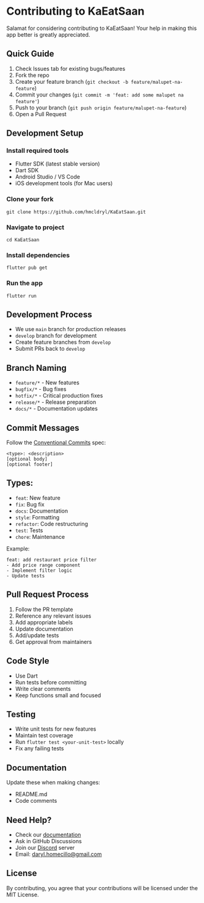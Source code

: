 # Contributing to KaEatSaan

Salamat for considering contributing to KaEatSaan! Your help in making this app better is greatly appreciated.

## Quick Guide

1. Check Issues tab for existing bugs/features
2. Fork the repo
3. Create your feature branch (`git checkout -b feature/malupet-na-feature`)
4. Commit your changes (`git commit -m 'feat: add some malupet na feature'`)
5. Push to your branch (`git push origin feature/malupet-na-feature`)
6. Open a Pull Request

## Development Setup

### Install required tools

- Flutter SDK (latest stable version)
- Dart SDK
- Android Studio / VS Code
- iOS development tools (for Mac users)

### Clone your fork
    git clone https://github.com/hmcldryl/KaEatSaan.git
### Navigate to project
    cd KaEatSaan
### Install dependencies
    flutter pub get
    
### Run the app
    flutter run

## Development Process

- We use `main` branch for production releases
- `develop` branch for development
- Create feature branches from `develop`
- Submit PRs back to `develop`

## Branch Naming

-  `feature/*` - New features
-  `bugfix/*` - Bug fixes
-  `hotfix/*` - Critical production fixes
-  `release/*` - Release preparation
-  `docs/*` - Documentation updates

## Commit Messages

Follow the [Conventional Commits](https://www.conventionalcommits.org/) spec:

    <type>: <description>
    [optional body]
    [optional footer]

## Types:

-  `feat`: New feature
-  `fix`: Bug fix
-  `docs`: Documentation
-  `style`: Formatting
-  `refactor`: Code restructuring
-  `test`: Tests
-  `chore`: Maintenance

Example:

    feat: add restaurant price filter
    - Add price range component
    - Implement filter logic
    - Update tests

## Pull Request Process

1. Follow the PR template
2. Reference any relevant issues
3. Add appropriate labels
4. Update documentation
5. Add/update tests
6. Get approval from maintainers

## Code Style

- Use Dart
- Run tests before committing
- Write clear comments
- Keep functions small and focused

## Testing

- Write unit tests for new features
- Maintain test coverage
- Run `flutter test <your-unit-test>` locally
- Fix any failing tests

## Documentation

Update these when making changes:
- README.md
- Code comments

## Need Help?

- Check our [documentation](#)
- Ask in GitHub Discussions
- Join our [Discord](#) server
- Email: daryl.homecillo@gmail.com

## License

By contributing, you agree that your contributions will be licensed under the MIT License.
